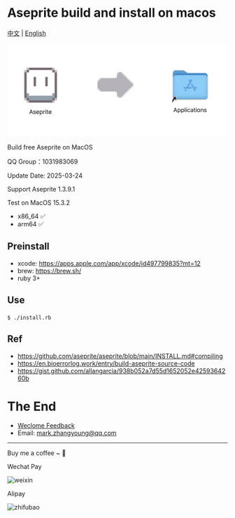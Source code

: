 # Aseprite build and install on macos

[中文](README.md) | [English](README.en.md)

![banner](./banner.png)


Build free Aseprite on MacOS

QQ Group：1031983069

Update Date: 2025-03-24

Support Aseprite 1.3.9.1

Test on MacOS 15.3.2
* x86_64 ✅
* arm64 ✅


## Preinstall

* xcode: https://apps.apple.com/app/xcode/id497799835?mt=12
* brew: https://brew.sh/
* ruby 3+

## Use

`$ ./install.rb`


## Ref

* https://github.com/aseprite/aseprite/blob/main/INSTALL.md#compiling
* https://en.bioerrorlog.work/entry/build-aseprite-source-code
* https://gist.github.com/allangarcia/938b052a7d55d1652052e4259364260b


# The End


* [Weclome Feedback](https://github.com/Mark24Code/aseprite-build-and-install-on-macos/issues/new)
* Email: mark.zhangyoung@qq.com

----

Buy me a coffee ~ 🥳 

Wechat Pay

![weixin](http://ww1.sinaimg.cn/small/44894cbbgw1f70k6ctxg4j208908a3zq.jpg)

Alipay


![zhifubao](http://ww3.sinaimg.cn/small/44894cbbgw1f70k0qnm93j20dd0ddtak.jpg)


